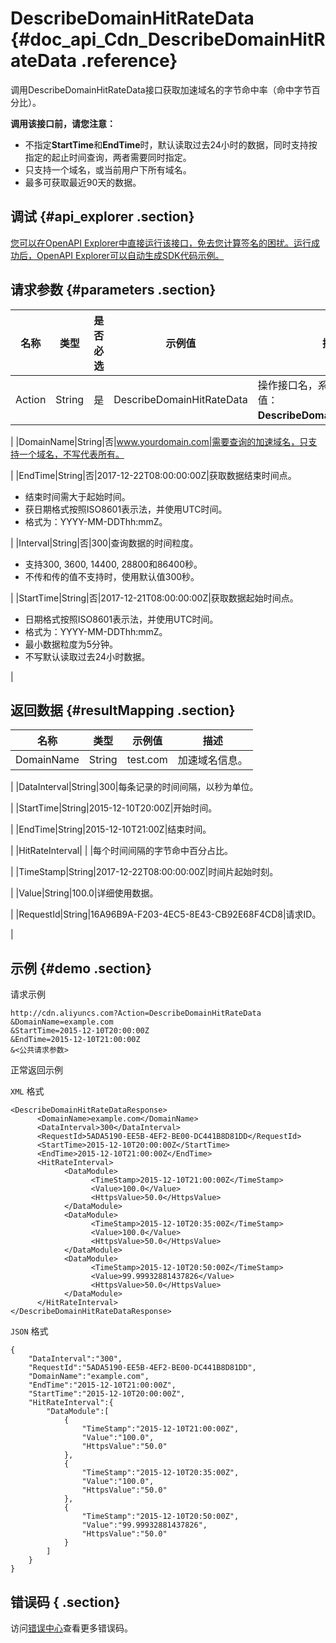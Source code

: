 # DescribeDomainHitRateData {#doc_api_Cdn_DescribeDomainHitRateData .reference}

调用DescribeDomainHitRateData接口获取加速域名的字节命中率（命中字节百分比）。

 **调用该接口前，请您注意：** 

-   不指定**StartTime**和**EndTime**时，默认读取过去24小时的数据，同时支持按指定的起止时间查询，两者需要同时指定。
-   只支持一个域名，或当前用户下所有域名。
-   最多可获取最近90天的数据。

## 调试 {#api_explorer .section}

[您可以在OpenAPI Explorer中直接运行该接口，免去您计算签名的困扰。运行成功后，OpenAPI Explorer可以自动生成SDK代码示例。](https://api.aliyun.com/#product=Cdn&api=DescribeDomainHitRateData&type=RPC&version=2014-11-11)

## 请求参数 {#parameters .section}

|名称|类型|是否必选|示例值|描述|
|--|--|----|---|--|
|Action|String|是|DescribeDomainHitRateData|操作接口名，系统规定参数。取值：**DescribeDomainHitRateData**。

 |
|DomainName|String|否|www.yourdomain.com|需要查询的加速域名，只支持一个域名，不写代表所有。

 |
|EndTime|String|否|2017-12-22T08:00:00:00Z|获取数据结束时间点。

 -   结束时间需大于起始时间。
-   获日期格式按照ISO8601表示法，并使用UTC时间。
-   格式为：YYYY-MM-DDThh:mmZ。

 |
|Interval|String|否|300|查询数据的时间粒度。

 -   支持300, 3600, 14400, 28800和86400秒。
-   不传和传的值不支持时，使用默认值300秒。

 |
|StartTime|String|否|2017-12-21T08:00:00:00Z|获取数据起始时间点。

 -   日期格式按照ISO8601表示法，并使用UTC时间。
-   格式为：YYYY-MM-DDThh:mmZ。
-   最小数据粒度为5分钟。
-   不写默认读取过去24小时数据。

 |

## 返回数据 {#resultMapping .section}

|名称|类型|示例值|描述|
|--|--|---|--|
|DomainName|String|test.com|加速域名信息。

 |
|DataInterval|String|300|每条记录的时间间隔，以秒为单位。

 |
|StartTime|String|2015-12-10T20:00Z|开始时间。

 |
|EndTime|String|2015-12-10T21:00Z|结束时间。

 |
|HitRateInterval| | |每个时间间隔的字节命中百分占比。

 |
|TimeStamp|String|2017-12-22T08:00:00:00Z|时间片起始时刻。

 |
|Value|String|100.0|详细使用数据。

 |
|RequestId|String|16A96B9A-F203-4EC5-8E43-CB92E68F4CD8|请求ID。

 |

## 示例 {#demo .section}

请求示例

``` {#request_demo}
http://cdn.aliyuncs.com?Action=DescribeDomainHitRateData
&DomainName=example.com
&StartTime=2015-12-10T20:00:00Z
&EndTime=2015-12-10T21:00:00Z
&<公共请求参数>
```

正常返回示例

`XML` 格式

``` {#xml_return_success_demo}
<DescribeDomainHitRateDataResponse>
	  <DomainName>example.com</DomainName>
	  <DataInterval>300</DataInterval>
	  <RequestId>5ADA5190-EE5B-4EF2-BE00-DC441B8D81DD</RequestId>
	  <StartTime>2015-12-10T20:00:00Z</StartTime>
	  <EndTime>2015-12-10T21:00:00Z</EndTime>
	  <HitRateInterval>
		    <DataModule>
			      <TimeStamp>2015-12-10T21:00:00Z</TimeStamp>
			      <Value>100.0</Value>
			      <HttpsValue>50.0</HttpsValue>
		    </DataModule>
		    <DataModule>
			      <TimeStamp>2015-12-10T20:35:00Z</TimeStamp>
			      <Value>100.0</Value>
			      <HttpsValue>50.0</HttpsValue>
		    </DataModule>
		    <DataModule>
			      <TimeStamp>2015-12-10T20:50:00Z</TimeStamp>
			      <Value>99.99932881437826</Value>
			      <HttpsValue>50.0</HttpsValue>
		    </DataModule>
	  </HitRateInterval>
</DescribeDomainHitRateDataResponse>
```

`JSON` 格式

``` {#json_return_success_demo}
{
	"DataInterval":"300",
	"RequestId":"5ADA5190-EE5B-4EF2-BE00-DC441B8D81DD",
	"DomainName":"example.com",
	"EndTime":"2015-12-10T21:00:00Z",
	"StartTime":"2015-12-10T20:00:00Z",
	"HitRateInterval":{
		"DataModule":[
			{
				"TimeStamp":"2015-12-10T21:00:00Z",
				"Value":"100.0",
				"HttpsValue":"50.0"
			},
			{
				"TimeStamp":"2015-12-10T20:35:00Z",
				"Value":"100.0",
				"HttpsValue":"50.0"
			},
			{
				"TimeStamp":"2015-12-10T20:50:00Z",
				"Value":"99.99932881437826",
				"HttpsValue":"50.0"
			}
		]
	}
}
```

## 错误码 { .section}

访问[错误中心](https://error-center.aliyun.com/status/product/Cdn)查看更多错误码。

